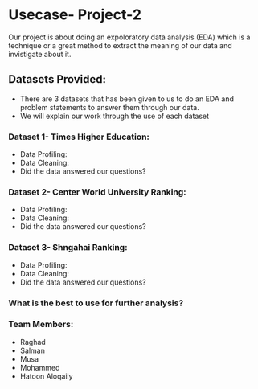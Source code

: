 # Usecase- Project-2
Our project is about doing an expoloratory data analysis (EDA) which is a technique or a great method to extract the meaning of our data and invistigate about it.
## Datasets Provided:
- There are 3 datasets that has been given to us to do an EDA and problem statements to answer them through our data.
- We will explain our work through the use of each dataset

### Dataset 1- Times Higher Education:
- Data Profiling:
- Data Cleaning:
- Did the data answered our questions?

### Dataset 2- Center World University Ranking:
- Data Profiling:
- Data Cleaning:
- Did the data answered our questions?


### Dataset 3- Shngahai Ranking:
- Data Profiling:
- Data Cleaning:
- Did the data answered our questions?

### What is the best to use for further analysis?



### Team Members:
- Raghad
- Salman
- Musa
- Mohammed
- Hatoon Aloqaily

  
